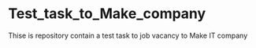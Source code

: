 # Test_task_to_Make_company
Thise is repository contain a test task to job vacancy to Make IT company
